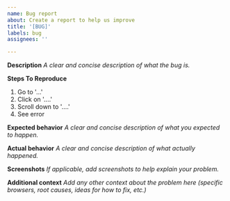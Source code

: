 ```yaml
---
name: Bug report
about: Create a report to help us improve
title: '[BUG]'
labels: bug
assignees: ''

---
```


**Description**
_A clear and concise description of what the bug is._

**Steps To Reproduce**
1. Go to '...'
2. Click on '....'
3. Scroll down to '....'
4. See error

**Expected behavior**
_A clear and concise description of what you expected to happen._

**Actual behavior**
_A clear and concise description of what actually happened._

**Screenshots**
_If applicable, add screenshots to help explain your problem._

**Additional context**
_Add any other context about the problem here (specific browsers, root causes, ideas for how to fix, etc.)_
